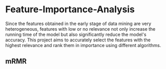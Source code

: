 # Feature-Importance-Analysis

Since the features obtained in the early stage of data mining are very heterogeneous, features with low or no relevance not only increase the running time of the model but also significantly reduce the model's accuracy. This project aims to accurately select the features with the highest relevance and rank them in importance using different algorithms.

## mRMR
